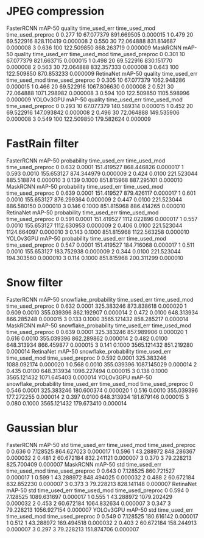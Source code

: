 # JPEG compression
FasterRCNN
   mAP-50  quality  time_used_err  time_used_mod  time_used_preproc
0   0.277       10      67.077379     891.669505           0.000015
1   0.479       20      69.522916     828.110419           0.000008
2   0.550       30      72.064888     831.814687           0.000008
3   0.636      100     122.509850     868.263719           0.000009
MaskRCNN
   mAP-50  quality  time_used_err  time_used_mod  time_used_preproc
0   0.301       10      67.077379     821.663715           0.000015
1   0.498       20      69.522916     830.151770           0.000008
2   0.563       30      72.064888     832.357333           0.000008
3   0.643      100     122.509850     870.853233           0.000009
RetinaNet
   mAP-50  quality  time_used_err  time_used_mod  time_used_preproc
0   0.305       10      67.077379    1062.948286           0.000015
1   0.466       20      69.522916    1067.806630           0.000008
2   0.521       30      72.064888    1071.298982           0.000008
3   0.594      100     122.509850    1105.598996           0.000009
YOLOv3GPU
   mAP-50  quality  time_used_err  time_used_mod  time_used_preproc
0   0.293       10      67.077379     140.589314           0.000015
1   0.452       20      69.522916     147.093842           0.000008
2   0.496       30      72.064888     149.535906           0.000008
3   0.549      100     122.509850     179.582624           0.000009

# FastRain filter
FasterRCNN
   mAP-50  probability  time_used_err  time_used_mod  time_used_preproc
0   0.632       0.0001     151.419527     868.446826           0.000017
1   0.593       0.0010     155.653127     874.344979           0.000009
2   0.424       0.0100     221.523044     885.518874           0.000010
3   0.139       0.1000     851.815968     887.295101           0.000010
MaskRCNN
   mAP-50  probability  time_used_err  time_used_mod  time_used_preproc
0   0.639       0.0001     151.419527     879.426117           0.000017
1   0.601       0.0010     155.653127     876.299364           0.000009
2   0.447       0.0100     221.523044     886.580150           0.000010
3   0.146       0.1000     851.815968     886.414265           0.000010
RetinaNet
   mAP-50  probability  time_used_err  time_used_mod  time_used_preproc
0   0.591       0.0001     151.419527    1112.022896           0.000017
1   0.557       0.0010     155.653127    1112.630953           0.000009
2   0.406       0.0100     221.523044    1124.664097           0.000010
3   0.143       0.1000     851.815968    1122.563258           0.000010
YOLOv3GPU
   mAP-50  probability  time_used_err  time_used_mod  time_used_preproc
0   0.547       0.0001     151.419527     184.716068           0.000017
1   0.511       0.0010     155.653127     183.752938           0.000009
2   0.344       0.0100     221.523044     194.303560           0.000010
3   0.114       0.1000     851.815968     200.311299           0.000010

# Snow filter
FasterRCNN
   mAP-50  snowflake_probability  time_used_err  time_used_mod  time_used_preproc
0   0.632                 0.0001     325.383246     873.838618           0.000020
1   0.609                 0.0010     355.039396     862.192907           0.000014
2   0.472                 0.0100     648.313934     866.285248           0.000015
3   0.133                 0.1000    3565.121432     858.285217           0.000014
MaskRCNN
   mAP-50  snowflake_probability  time_used_err  time_used_mod  time_used_preproc
0   0.639                 0.0001     325.383246     857.989906           0.000020
1   0.616                 0.0010     355.039396     862.289862           0.000014
2   0.482                 0.0100     648.313934     866.459877           0.000015
3   0.141                 0.1000    3565.121432     851.219280           0.000014
RetinaNet
   mAP-50  snowflake_probability  time_used_err  time_used_mod  time_used_preproc
0   0.592                 0.0001     325.383246    1088.092174           0.000020
1   0.568                 0.0010     355.039396    1087.145029           0.000014
2   0.435                 0.0100     648.313934    1096.227494           0.000015
3   0.138                 0.1000    3565.121432    1071.645403           0.000014
YOLOv3GPU
   mAP-50  snowflake_probability  time_used_err  time_used_mod  time_used_preproc
0   0.546                 0.0001     325.383246     180.600374           0.000020
1   0.516                 0.0010     355.039396     177.272255           0.000014
2   0.397                 0.0100     648.313934     181.679146           0.000015
3   0.080                 0.1000    3565.121432     179.673410           0.000014

# Gaussian blur
FasterRCNN
   mAP-50  std  time_used_err  time_used_mod  time_used_preproc
0   0.636    0       7.128525     864.627023           0.000017
1   0.596    1      43.288972     848.286367           0.000032
2   0.481    2      60.672184     832.241121           0.000007
3   0.370    3      79.228213     825.700409           0.000007
MaskRCNN
   mAP-50  std  time_used_err  time_used_mod  time_used_preproc
0   0.643    0       7.128525     860.721527           0.000017
1   0.599    1      43.288972     848.494025           0.000032
2   0.488    2      60.672184     832.852230           0.000007
3   0.373    3      79.228213     828.141148           0.000007
RetinaNet
   mAP-50  std  time_used_err  time_used_mod  time_used_preproc
0   0.594    0       7.128525    1089.631697           0.000017
1   0.555    1      43.288972    1079.202429           0.000032
2   0.453    2      60.672184    1064.832634           0.000007
3   0.347    3      79.228213    1056.927154           0.000007
YOLOv3GPU
   mAP-50  std  time_used_err  time_used_mod  time_used_preproc
0   0.549    0       7.128525     180.616142           0.000017
1   0.512    1      43.288972     169.494518           0.000032
2   0.403    2      60.672184     158.244913           0.000007
3   0.297    3      79.228213     151.874706           0.000007
